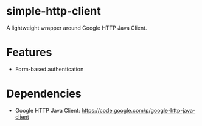 simple-http-client
==================

A lightweight wrapper around Google HTTP Java Client.

Features
========
- Form-based authentication
 

Dependencies
============
- Google HTTP Java Client: https://code.google.com/p/google-http-java-client
